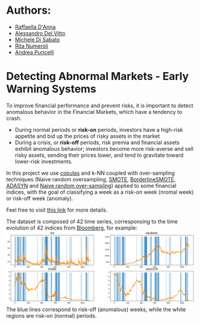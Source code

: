 # Authors:
* [Raffaella D'Anna](https://www.linkedin.com/in/raffaella-d-anna-b779501a6/)
* [Alessandro Del Vitto](https://github.com/AlessandroDelVitto)
* [Michele Di Sabato](https://www.linkedin.com/in/michele-di-sabato/)
* [Rita Numeroli]()
* [Andrea Puricelli](https://www.linkedin.com/in/andrea-puricelli-/)

# Detecting Abnormal Markets - Early Warning Systems

To improve financial performance and prevent risks, it is important to detect anomalous behavior in the Financial Markets,
which have a tendency to crash.
* During normal periods or **risk-on** periods, investors have a high-risk appetite and bid up the prices of risky assets in the
market
* During a crisis, or **risk-off** periods, risk premia and financial assets exhibit anomalous behavior; investors become more
risk-averse and sell risky assets, sending their prices lower, and tend to gravitate toward lower-risk investments.

In this project we use [copulas](https://arxiv.org/abs/2009.09463) and k-NN coupled with over-sampling techniques (Naive random oversampling, [SMOTE](https://imbalanced-learn.org/stable/references/generated/imblearn.over_sampling.SMOTE.html), [BorderlineSMOTE](https://imbalanced-learn.org/stable/references/generated/imblearn.over_sampling.BorderlineSMOTE.html), [ADASYN](https://imbalanced-learn.org/stable/references/generated/imblearn.over_sampling.ADASYN.html) and [Naive random over-sampling](https://imbalanced-learn.org/stable/references/generated/imblearn.over_sampling.RandomOverSampler.html)) applied to some financial indices, with the goal of classifying a week as a risk-on week (nromal week) or risk-off week (anomaly).

Feel free to visit [this link](https://github.com/MicheleDiSabato/detecting-abnormal-markets-ews/blob/main/report_slides.pdf) for more details.

The dataset is composed of 42 time series, corresponsing to the time evolution of 42 indices from [Bloomberg](https://www.bloomberg.com/europe), for example:
![VIX_XAUBGNL_EONIA_USGG2YR](plots/VIX_XAUBGNL_EONIA_USGG2YR.png)
The blue lines correspond to risk-off (anomalous) weeks, while the white regions are risk-on (normal) periods. 
